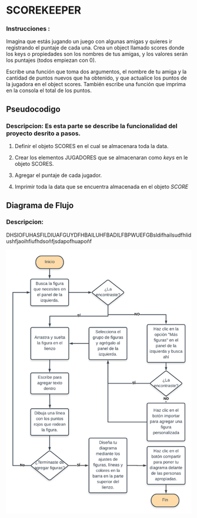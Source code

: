 # SCOREKEEPER
### Instrucciones :
 Imagina que estás jugando un juego con algunas amigas y quieres ir registrando el puntaje de cada una. Crea un object llamado scores donde los keys o propiedades son los nombres de tus amigas, y los valores serán los puntajes (todos empiezan con 0).

Escribe una función que toma dos argumentos, el nombre de tu amiga y la cantidad de puntos nuevos que ha obtenido, y que actualice los puntos de la jugadora en el object scores. También escribe una función que imprima en la consola el total de los puntos.

## Pseudocodigo
### Descripcion: Es esta parte se describe la funcionalidad del proyecto desrito a pasos.
1. Definir el objeto SCORES en el cual se almacenara toda la data.

2. Crear los elementos JUGADORES que se almacenaran como *keys* en le objeto SCORES.

3. Agregar el puntaje de cada jugador.

4. Imprimir toda la data que se encuentra almacenada en el objeto _SCORE_
## Diagrama de Flujo

### Descripcion:
DHSIOFUHASFILDIUAFGUYDFHBAILUHFBADILFBPWUEFGBsldifhailsudfhlidushfjaoihfiufhdsoñfjsdapofhuapoñf

![Diagrama de Flujo del problema SCOREKEEPER](assets/img/diagrama-de-flujo.png)
